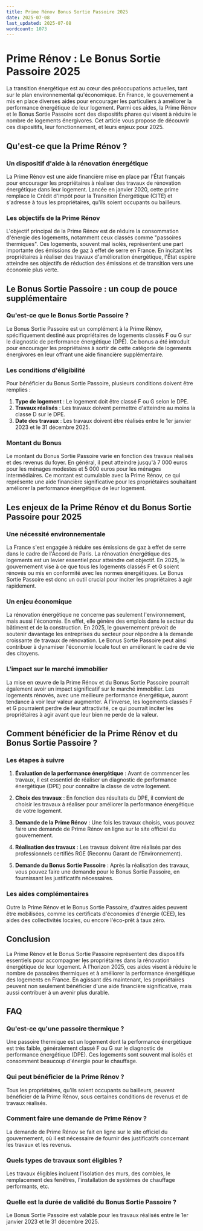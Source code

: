 ```yaml
---
title: Prime Rénov Bonus Sortie Passoire 2025
date: 2025-07-08
last_updated: 2025-07-08
wordcount: 1073
---
```


# Prime Rénov : Le Bonus Sortie Passoire 2025

La transition énergétique est au cœur des préoccupations actuelles, tant sur le plan environnemental qu'économique. En France, le gouvernement a mis en place diverses aides pour encourager les particuliers à améliorer la performance énergétique de leur logement. Parmi ces aides, la Prime Rénov et le Bonus Sortie Passoire sont des dispositifs phares qui visent à réduire le nombre de logements énergivores. Cet article vous propose de découvrir ces dispositifs, leur fonctionnement, et leurs enjeux pour 2025.

## Qu'est-ce que la Prime Rénov ?

### Un dispositif d'aide à la rénovation énergétique

La Prime Rénov est une aide financière mise en place par l'État français pour encourager les propriétaires à réaliser des travaux de rénovation énergétique dans leur logement. Lancée en janvier 2020, cette prime remplace le Crédit d'Impôt pour la Transition Énergétique (CITE) et s'adresse à tous les propriétaires, qu'ils soient occupants ou bailleurs. 

### Les objectifs de la Prime Rénov

L'objectif principal de la Prime Rénov est de réduire la consommation d'énergie des logements, notamment ceux classés comme "passoires thermiques". Ces logements, souvent mal isolés, représentent une part importante des émissions de gaz à effet de serre en France. En incitant les propriétaires à réaliser des travaux d'amélioration énergétique, l'État espère atteindre ses objectifs de réduction des émissions et de transition vers une économie plus verte.

## Le Bonus Sortie Passoire : un coup de pouce supplémentaire

### Qu'est-ce que le Bonus Sortie Passoire ?

Le Bonus Sortie Passoire est un complément à la Prime Rénov, spécifiquement destiné aux propriétaires de logements classés F ou G sur le diagnostic de performance énergétique (DPE). Ce bonus a été introduit pour encourager les propriétaires à sortir de cette catégorie de logements énergivores en leur offrant une aide financière supplémentaire.

### Les conditions d'éligibilité

Pour bénéficier du Bonus Sortie Passoire, plusieurs conditions doivent être remplies :

1. **Type de logement** : Le logement doit être classé F ou G selon le DPE.
2. **Travaux réalisés** : Les travaux doivent permettre d'atteindre au moins la classe D sur le DPE.
3. **Date des travaux** : Les travaux doivent être réalisés entre le 1er janvier 2023 et le 31 décembre 2025.

### Montant du Bonus

Le montant du Bonus Sortie Passoire varie en fonction des travaux réalisés et des revenus du foyer. En général, il peut atteindre jusqu'à 7 000 euros pour les ménages modestes et 5 000 euros pour les ménages intermédiaires. Ce montant est cumulable avec la Prime Rénov, ce qui représente une aide financière significative pour les propriétaires souhaitant améliorer la performance énergétique de leur logement.

## Les enjeux de la Prime Rénov et du Bonus Sortie Passoire pour 2025

### Une nécessité environnementale

La France s'est engagée à réduire ses émissions de gaz à effet de serre dans le cadre de l'Accord de Paris. La rénovation énergétique des logements est un levier essentiel pour atteindre cet objectif. En 2025, le gouvernement vise à ce que tous les logements classés F et G soient rénovés ou mis en conformité avec les normes énergétiques. Le Bonus Sortie Passoire est donc un outil crucial pour inciter les propriétaires à agir rapidement.

### Un enjeu économique

La rénovation énergétique ne concerne pas seulement l'environnement, mais aussi l'économie. En effet, elle génère des emplois dans le secteur du bâtiment et de la construction. En 2025, le gouvernement prévoit de soutenir davantage les entreprises du secteur pour répondre à la demande croissante de travaux de rénovation. Le Bonus Sortie Passoire peut ainsi contribuer à dynamiser l'économie locale tout en améliorant le cadre de vie des citoyens.

### L'impact sur le marché immobilier

La mise en œuvre de la Prime Rénov et du Bonus Sortie Passoire pourrait également avoir un impact significatif sur le marché immobilier. Les logements rénovés, avec une meilleure performance énergétique, auront tendance à voir leur valeur augmenter. À l'inverse, les logements classés F et G pourraient perdre de leur attractivité, ce qui pourrait inciter les propriétaires à agir avant que leur bien ne perde de la valeur.

## Comment bénéficier de la Prime Rénov et du Bonus Sortie Passoire ?

### Les étapes à suivre

1. **Évaluation de la performance énergétique** : Avant de commencer les travaux, il est essentiel de réaliser un diagnostic de performance énergétique (DPE) pour connaître la classe de votre logement.
   
2. **Choix des travaux** : En fonction des résultats du DPE, il convient de choisir les travaux à réaliser pour améliorer la performance énergétique de votre logement.

3. **Demande de la Prime Rénov** : Une fois les travaux choisis, vous pouvez faire une demande de Prime Rénov en ligne sur le site officiel du gouvernement.

4. **Réalisation des travaux** : Les travaux doivent être réalisés par des professionnels certifiés RGE (Reconnu Garant de l’Environnement).

5. **Demande du Bonus Sortie Passoire** : Après la réalisation des travaux, vous pouvez faire une demande pour le Bonus Sortie Passoire, en fournissant les justificatifs nécessaires.

### Les aides complémentaires

Outre la Prime Rénov et le Bonus Sortie Passoire, d'autres aides peuvent être mobilisées, comme les certificats d'économies d'énergie (CEE), les aides des collectivités locales, ou encore l'éco-prêt à taux zéro.

## Conclusion

La Prime Rénov et le Bonus Sortie Passoire représentent des dispositifs essentiels pour accompagner les propriétaires dans la rénovation énergétique de leur logement. À l'horizon 2025, ces aides visent à réduire le nombre de passoires thermiques et à améliorer la performance énergétique des logements en France. En agissant dès maintenant, les propriétaires peuvent non seulement bénéficier d'une aide financière significative, mais aussi contribuer à un avenir plus durable.

## FAQ

### Qu'est-ce qu'une passoire thermique ?

Une passoire thermique est un logement dont la performance énergétique est très faible, généralement classé F ou G sur le diagnostic de performance énergétique (DPE). Ces logements sont souvent mal isolés et consomment beaucoup d'énergie pour le chauffage.

### Qui peut bénéficier de la Prime Rénov ?

Tous les propriétaires, qu'ils soient occupants ou bailleurs, peuvent bénéficier de la Prime Rénov, sous certaines conditions de revenus et de travaux réalisés.

### Comment faire une demande de Prime Rénov ?

La demande de Prime Rénov se fait en ligne sur le site officiel du gouvernement, où il est nécessaire de fournir des justificatifs concernant les travaux et les revenus.

### Quels types de travaux sont éligibles ?

Les travaux éligibles incluent l'isolation des murs, des combles, le remplacement des fenêtres, l'installation de systèmes de chauffage performants, etc.

### Quelle est la durée de validité du Bonus Sortie Passoire ?

Le Bonus Sortie Passoire est valable pour les travaux réalisés entre le 1er janvier 2023 et le 31 décembre 2025.